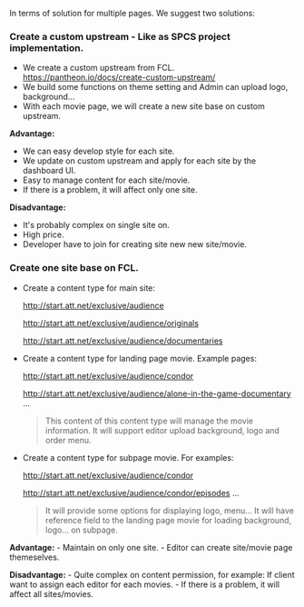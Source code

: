
In terms of solution for multiple pages. We suggest two solutions:

### Create a custom upstream - Like as SPCS project implementation.
  - We create a custom upstream from FCL. https://pantheon.io/docs/create-custom-upstream/
  - We build some functions on theme setting and Admin can upload logo, background...
  - With each movie page, we will create a new site base on custom upstream.

  **Advantage:**
  - We can easy develop style for each site.
  - We update on custom upstream and apply for each site by the dashboard UI.
  - Easy to manage content for each site/movie.
  - If there is a problem, it will affect only one site.

  **Disadvantage:**
  - It's probably complex on single site on.
  - High price.
  - Developer have to join for creating site new new site/movie.

### Create one site base on FCL.
  - Create a content type for main site:

    http://start.att.net/exclusive/audience

    http://start.att.net/exclusive/audience/originals

    http://start.att.net/exclusive/audience/documentaries

  - Create a content type for landing page movie. Example pages:

    http://start.att.net/exclusive/audience/condor

    http://start.att.net/exclusive/audience/alone-in-the-game-documentary ...

    > This content of this content type will manage the movie information. It will support editor upload background, logo and order menu.

  - Create a content type for subpage movie. For examples:

    http://start.att.net/exclusive/audience/condor

    http://start.att.net/exclusive/audience/condor/episodes ...

    > It will provide some options for displaying logo, menu...
    > It will have reference field to the landing page movie for loading background, logo... on subpage.

  **Advantage:**
    - Maintain on only one site.
    - Editor can create site/movie page themeselves.

  **Disadvantage:**
    - Quite complex on content permission, for example: If client want to assign each editor for each movies.
    - If there is a problem, it will affect all sites/movies.
